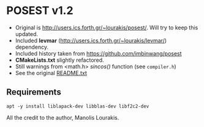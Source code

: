 # POSEST v1.2

* Original is http://users.ics.forth.gr/~lourakis/posest/. Will try to keep this updated.
* Included **levmar** (http://users.ics.forth.gr/~lourakis/levmar/) dependency.
* Included history taken from https://github.com/imbinwang/posest
* **CMakeLists.txt** slightly refactored.
* Still warnings from <math.h> _sincos()_ function (see `compiler.h`)
* See the original [README.txt](README.txt)

## Requirements

```
apt -y install liblapack-dev libblas-dev libf2c2-dev
```

All the credit to the author, Manolis Lourakis.

